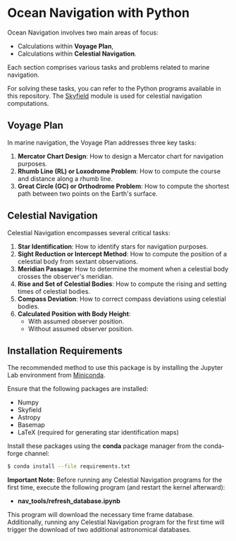 # Ocean Navigation with Python

Ocean Navigation involves two main areas of focus:
- Calculations within **Voyage Plan**,
- Calculations within **Celestial Navigation**.

Each section comprises various tasks and problems related to marine navigation.

For solving these tasks, you can refer to the Python programs available in this repository. The [Skyfield](https://anaconda.org/conda-forge/skyfield) module is used for celestial navigation computations.

## Voyage Plan

In marine navigation, the Voyage Plan addresses three key tasks:

1. **Mercator Chart Design**: How to design a Mercator chart for navigation purposes.
2. **Rhumb Line (RL) or Loxodrome Problem**: How to compute the course and distance along a rhumb line.
3. **Great Circle (GC) or Orthodrome Problem**: How to compute the shortest path between two points on the Earth's surface.

## Celestial Navigation

Celestial Navigation encompasses several critical tasks:

1. **Star Identification**: How to identify stars for navigation purposes.
2. **Sight Reduction or Intercept Method**: How to compute the position of a celestial body from sextant observations.
3. **Meridian Passage**: How to determine the moment when a celestial body crosses the observer's meridian.
4. **Rise and Set of Celestial Bodies**: How to compute the rising and setting times of celestial bodies.
5. **Compass Deviation**: How to correct compass deviations using celestial bodies.
6. **Calculated Position with Body Height**:
   - With assumed observer position.
   - Without assumed observer position.

## Installation Requirements

The recommended method to use this package is by installing the Jupyter Lab environment from [Miniconda](https://conda.io/miniconda.html).

Ensure that the following packages are installed:
- Numpy
- Skyfield
- Astropy
- Basemap
- LaTeX (required for generating star identification maps)

Install these packages using the **conda** package manager from the conda-forge channel:
```bash
$ conda install --file requirements.txt
```

**Important Note:** Before running any Celestial Navigation programs for the first time, execute the following program (and restart the kernel afterward):

- **nav_tools/refresh_database.ipynb**

This program will download the necessary time frame database. Additionally, running any Celestial Navigation program for the first time will trigger the download of two additional astronomical databases.
